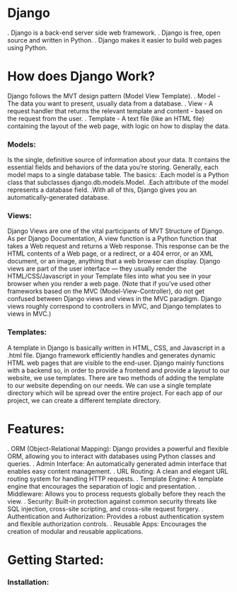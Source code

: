   # Django
. Django is a back-end server side web framework.
. Django is free, open source and written in Python.
. Django makes it easier to build web pages using Python.

  # How does Django Work?
  Django follows the MVT design pattern (Model View Template).
. Model - The data you want to present, usually data from a database.
. View - A request handler that returns the relevant template and content - based on the request from the user.
. Template - A text file (like an HTML file) containing the layout of the web page, with logic on how to display the data.
   ### Models:  
   Is the single, definitive source of information about your data. It contains the essential fields and behaviors of the data you’re storing. Generally, each model maps to a single database table.
The basics: .Each model is a Python class that subclasses django.db.models.Model.
            .Each attribute of the model represents a database field.
            .With all of this, Django gives you an automatically-generated database.

  ### Views:
  Django Views are one of the vital participants of MVT Structure of Django. As per Django Documentation, A view function is a Python function that takes a Web request and returns a Web response. This response can be the HTML contents of a Web page, or a redirect, or a 404 error, or an XML document, or an image, anything that a web browser can display. 
Django views are part of the user interface — they usually render the HTML/CSS/Javascript in your Template files into what you see in your browser when you render a web page. (Note that if you’ve used other frameworks based on the MVC (Model-View-Controller), do not get confused between Django views and views in the MVC paradigm. Django views roughly correspond to controllers in MVC, and Django templates to views in MVC.)

 ### Templates:
   A template in Django is basically written in HTML, CSS, and Javascript in a .html file. Django framework efficiently handles and generates dynamic HTML web pages that are visible to the end-user. Django mainly functions with a backend so, in order to provide a frontend and provide a layout to our website, we use templates. There are two methods of adding the template to our website depending on our needs.
We can use a single template directory which will be spread over the entire project. For each app of our project, we can create a different template directory.

# Features:
. ORM (Object-Relational Mapping): Django provides a powerful and flexible ORM, allowing you to interact with databases using Python classes and queries.
. Admin Interface: An automatically generated admin interface that enables easy content management.
. URL Routing: A clean and elegant URL routing system for handling HTTP requests.
. Template Engine: A template engine that encourages the separation of logic and presentation.
. Middleware: Allows you to process requests globally before they reach the view.
. Security: Built-in protection against common security threats like SQL injection, cross-site scripting, and cross-site request forgery.
. Authentication and Authorization: Provides a robust authentication system and flexible authorization controls.
. Reusable Apps: Encourages the creation of modular and reusable applications.

# Getting Started:
### Installation:




